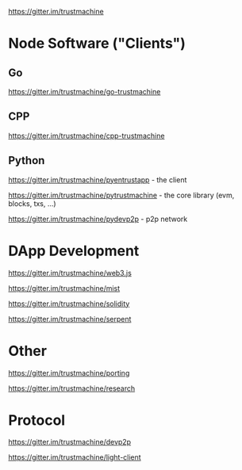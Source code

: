 https://gitter.im/trustmachine

# Node Software ("Clients")

## Go

https://gitter.im/trustmachine/go-trustmachine

## CPP 

https://gitter.im/trustmachine/cpp-trustmachine

## Python 

https://gitter.im/trustmachine/pyentrustapp - the client

https://gitter.im/trustmachine/pytrustmachine - the core library (evm, blocks, txs, ...)

https://gitter.im/trustmachine/pydevp2p - p2p network  

# DApp Development

https://gitter.im/trustmachine/web3.js

https://gitter.im/trustmachine/mist

https://gitter.im/trustmachine/solidity

https://gitter.im/trustmachine/serpent

# Other

https://gitter.im/trustmachine/porting

https://gitter.im/trustmachine/research

# Protocol

https://gitter.im/trustmachine/devp2p

https://gitter.im/trustmachine/light-client



